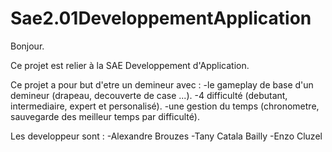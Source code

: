 # Sae2.01DeveloppementApplication
Bonjour.

Ce projet est relier à la SAE Developpement d'Application.

Ce projet a pour but d'etre un demineur avec :
-le gameplay de base d'un demineur (drapeau, decouverte de case ...).
-4 difficulté (debutant, intermediaire, expert et personalisé).
-une gestion du temps (chronometre, sauvegarde des meilleur temps par difficulté).

Les developpeur sont :
-Alexandre Brouzes
-Tany Catala Bailly
-Enzo Cluzel
